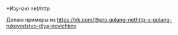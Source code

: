 *Изучаю net/http


Делаю примеры из https://vk.com/@pro.golang-nethttp-v-golang-rukovodstvo-dlya-novichkov
